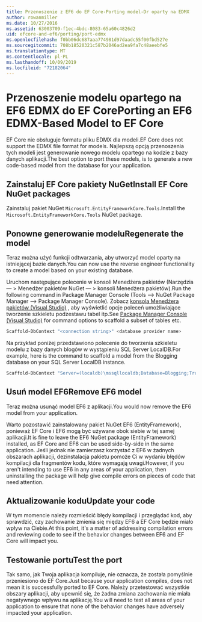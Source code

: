 ```yaml
---
title: Przenoszenie z EF6 do EF Core-Porting model-Dr oparty na EDMX
author: rowanmiller
ms.date: 10/27/2016
ms.assetid: 63003709-f1ec-4bdc-8083-65a60c4826d2
uid: efcore-and-ef6/porting/port-edmx
ms.openlocfilehash: f0bb06dc687aaa774981d97daadc55f00fbd527e
ms.sourcegitcommit: 708b18520321c587b2046ad2ea9fa7c48aeebfe5
ms.translationtype: MT
ms.contentlocale: pl-PL
ms.lasthandoff: 10/09/2019
ms.locfileid: "72182064"
---
```

# <a name="porting-an-ef6-edmx-based-model-to-ef-core"></a><span data-ttu-id="dc432-102">Przenoszenie modelu opartego na EF6 EDMX do EF Core</span><span class="sxs-lookup"><span data-stu-id="dc432-102">Porting an EF6 EDMX-Based Model to EF Core</span></span>

<span data-ttu-id="dc432-103">EF Core nie obsługuje formatu pliku EDMX dla modeli.</span><span class="sxs-lookup"><span data-stu-id="dc432-103">EF Core does not support the EDMX file format for models.</span></span> <span data-ttu-id="dc432-104">Najlepszą opcją przenoszenia tych modeli jest generowanie nowego modelu opartego na kodzie z bazy danych aplikacji.</span><span class="sxs-lookup"><span data-stu-id="dc432-104">The best option to port these models, is to generate a new code-based model from the database for your application.</span></span>

## <a name="install-ef-core-nuget-packages"></a><span data-ttu-id="dc432-105">Zainstaluj EF Core pakiety NuGet</span><span class="sxs-lookup"><span data-stu-id="dc432-105">Install EF Core NuGet packages</span></span>

<span data-ttu-id="dc432-106">Zainstaluj pakiet NuGet `Microsoft.EntityFrameworkCore.Tools`.</span><span class="sxs-lookup"><span data-stu-id="dc432-106">Install the `Microsoft.EntityFrameworkCore.Tools` NuGet package.</span></span>

## <a name="regenerate-the-model"></a><span data-ttu-id="dc432-107">Ponowne generowanie modelu</span><span class="sxs-lookup"><span data-stu-id="dc432-107">Regenerate the model</span></span>

<span data-ttu-id="dc432-108">Teraz można użyć funkcji odtwarzania, aby utworzyć model oparty na istniejącej bazie danych.</span><span class="sxs-lookup"><span data-stu-id="dc432-108">You can now use the reverse engineer functionality to create a model based on your existing database.</span></span>

<span data-ttu-id="dc432-109">Uruchom następujące polecenie w konsoli Menedżera pakietów (Narzędzia — > Menedżer pakietów NuGet — > konsoli Menedżera pakietów).</span><span class="sxs-lookup"><span data-stu-id="dc432-109">Run the following command in Package Manager Console (Tools –> NuGet Package Manager –> Package Manager Console).</span></span> <span data-ttu-id="dc432-110">Zobacz [konsola Menedżera pakietów (Visual Studio)](../../core/miscellaneous/cli/powershell.md) , aby wyświetlić opcje poleceń umożliwiające tworzenie szkieletu podzestawu tabel itp.</span><span class="sxs-lookup"><span data-stu-id="dc432-110">See [Package Manager Console (Visual Studio)](../../core/miscellaneous/cli/powershell.md) for command options to scaffold a subset of tables etc.</span></span>

``` powershell
Scaffold-DbContext "<connection string>" <database provider name>
```

<span data-ttu-id="dc432-111">Na przykład poniżej przedstawiono polecenie do tworzenia szkieletu modelu z bazy danych blogów w wystąpieniu SQL Server LocalDB.</span><span class="sxs-lookup"><span data-stu-id="dc432-111">For example, here is the command to scaffold a model from the Blogging database on your SQL Server LocalDB instance.</span></span>

``` powershell
Scaffold-DbContext "Server=(localdb)\mssqllocaldb;Database=Blogging;Trusted_Connection=True;" Microsoft.EntityFrameworkCore.SqlServer
```

## <a name="remove-ef6-model"></a><span data-ttu-id="dc432-112">Usuń model EF6</span><span class="sxs-lookup"><span data-stu-id="dc432-112">Remove EF6 model</span></span>

<span data-ttu-id="dc432-113">Teraz można usunąć model EF6 z aplikacji.</span><span class="sxs-lookup"><span data-stu-id="dc432-113">You would now remove the EF6 model from your application.</span></span>

<span data-ttu-id="dc432-114">Warto pozostawić zainstalowany pakiet NuGet EF6 (EntityFramework), ponieważ EF Core i EF6 mogą być używane obok siebie w tej samej aplikacji.</span><span class="sxs-lookup"><span data-stu-id="dc432-114">It is fine to leave the EF6 NuGet package (EntityFramework) installed, as EF Core and EF6 can be used side-by-side in the same application.</span></span> <span data-ttu-id="dc432-115">Jeśli jednak nie zamierzasz korzystać z EF6 w żadnych obszarach aplikacji, dezinstalacja pakietu pomoże Ci w wydaniu błędów kompilacji dla fragmentów kodu, które wymagają uwagi.</span><span class="sxs-lookup"><span data-stu-id="dc432-115">However, if you aren't intending to use EF6 in any areas of your application, then uninstalling the package will help give compile errors on pieces of code that need attention.</span></span>

## <a name="update-your-code"></a><span data-ttu-id="dc432-116">Aktualizowanie kodu</span><span class="sxs-lookup"><span data-stu-id="dc432-116">Update your code</span></span>

<span data-ttu-id="dc432-117">W tym momencie należy rozmieścić błędy kompilacji i przeglądać kod, aby sprawdzić, czy zachowanie zmienia się między EF6 a EF Core będzie miało wpływ na Ciebie.</span><span class="sxs-lookup"><span data-stu-id="dc432-117">At this point, it's a matter of addressing compilation errors and reviewing code to see if the behavior changes between EF6 and EF Core will impact you.</span></span>

## <a name="test-the-port"></a><span data-ttu-id="dc432-118">Testowanie portu</span><span class="sxs-lookup"><span data-stu-id="dc432-118">Test the port</span></span>

<span data-ttu-id="dc432-119">Tak samo, jak Twoja aplikacja kompiluje, nie oznacza, że została pomyślnie przeniesiono do EF Core.</span><span class="sxs-lookup"><span data-stu-id="dc432-119">Just because your application compiles, does not mean it is successfully ported to EF Core.</span></span> <span data-ttu-id="dc432-120">Należy przetestować wszystkie obszary aplikacji, aby upewnić się, że żadna zmiana zachowania nie miała negatywnego wpływu na aplikację.</span><span class="sxs-lookup"><span data-stu-id="dc432-120">You will need to test all areas of your application to ensure that none of the behavior changes have adversely impacted your application.</span></span>
